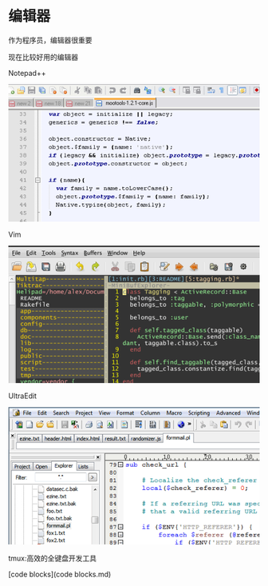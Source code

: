 # 编辑器

作为程序员，编辑器很重要

现在比较好用的编辑器

Notepad++

![Notepad++](11002651_2x4j.png)

Vim

![Vim](11002958_q724.png)

UltraEdit

![UltraEdit](11003000_AErn.png)

tmux:高效的全键盘开发工具

[code blocks](code blocks.md)
 